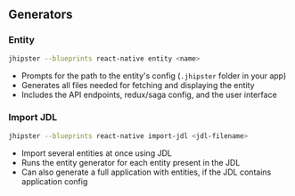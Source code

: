 ## Generators

### Entity

```sh
jhipster --blueprints react-native entity <name>
```

-   Prompts for the path to the entity's config (`.jhipster` folder in your app)
-   Generates all files needed for fetching and displaying the entity
-   Includes the API endpoints, redux/saga config, and the user interface

### Import JDL

```sh
jhipster --blueprints react-native import-jdl <jdl-filename>
```

-   Import several entities at once using JDL
-   Runs the entity generator for each entity present in the JDL
-   Can also generate a full application with entities, if the JDL contains application config
